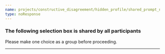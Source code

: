 ```yaml
---
name: projects/constructive_disagreement/hidden_profile/shared_prompt_notice.md
type: noResponse
---
```


### The following selection box is shared by all participants

Please make one choice as a group before proceeding.

---
